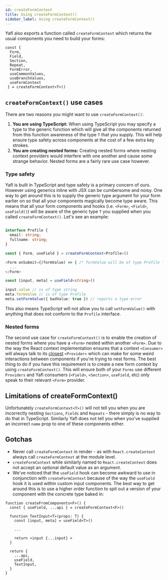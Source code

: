 ```yaml
---
id: createFormContext
title: Using createFormContext()
sidebar_label: Using createFormContext()
---
```


Yafl also exports a function called `createFormContext` which returns the usual components you need to build your forms:

```tsx
const { 
  Form,
  Field,
  Section,
  Repeat,
  FormError,
  useCommonValues,
  useBranchValues,
  useFormContext
 } = createFormContext<T>()
```

## `createFormContext()` use cases

There are two reasons you might want to use `createFormContext()`:

1. **You are using TypeScript:** When using TypeScript you may specify a type to the generic function which will give all the components returned from this function awareness of the type `T` that you supply. This will help ensure type safety across components at the cost of a few extra key strokes.
2. **You are creating nested forms:** Creating nested forms where nesting context providers would interfere with one another and cause some strange behavior. Nested forms are a fairly rare use case however.

### Type safety

Yafl is built in TypeScript and type safety is a primary concern of ours. However using generics inline with JSX can be cumbersome and noisy. One way to get around this is to supply the generic type argument for your form earlier on so that all your components magically become type aware. This means that all your form components and hooks (i.e. `<Form>`, `<Field>`, `useField()`) will be aware of the generic type `T` you supplied when you called `createFormContext()`. Let's see an example:

```ts title="src/TypedForm.tsx"

interface Profile {
  email: string;
  fullname: string;
}

const { Form, useField } = createFormContext<Profile>()

<Form onSubmit={(formValue) => { /* formValue will be of type Profile */ }}>
  ...
</Form>

const [input, meta] = useField<string>()

input.value // is of type string
meta.formValue // is of type Profile
meta.setFormValue({ badValue: true }) // reports a type error
```

This also means TypeScript will not allow you to call `setFormValue()` with anything that does not conform to the `Profile` interface.

### Nested forms

The second use case for `createFormContext()` is to enable the creation of nested forms where you have a `<Form>` nested within another `<Form>`. Due to the way the React context implementation ensures that a context `<Consumer>` will always talk to its [closest](https://reactjs.org/docs/context.html#contextconsumer) `<Provider>` which can make for some weird interactions between components if you're trying to nest forms.  The best thing to do if you have this requirement is to create a new form context by using `createFormContext()`. This will ensure both of your `Forms` use different `Providers` and Yafl consumers (`<Field>`, `<Section>`, `useField`, etc) only speak to their relevant `<Form>` provider.

## Limitations of createFormContext()

Unfortunately `createFormContext<T>()` will not tell you when you are incorrectly nesting `Sections`, `Fields` and `Repeats` - there simply is no way to do that in TypeScript. Similarly Yafl does not tell you when you've supplied an incorrect `name` prop to one of these components either.

## Gotchas

* Never call `createFormContext` in render - as with `React.createContext` always call `createFormContext` at the module level.
* `createFormContext` while similarly named to `React.createContext` does not accept an optional default value as an argument.
* We've noticed that the `useField` hook can become awkward to use in conjunction with `createFormContext` because of the way the `useField` hook it is used within custom input components. The best way to get around this is to use a higher order function to spit out a version of your component with the concrete type baked in:

```tsx
function createFromComponents<F>() {
  const { useField, ...api } = createFormContext<F>()

  function TextInput<T>(props: T) {
    const [input, meta] = useField<T>()

    ...

    return <input {...input} >
  }

  return {
    ...api,
    useField,
    TextInput,
  }
}

```